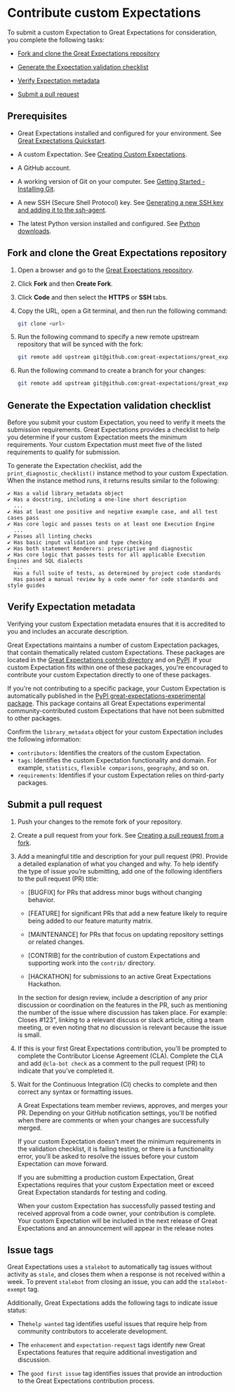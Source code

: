 # Contribute custom Expectations

To submit a custom Expectation to Great Expectations for consideration, you complete the following tasks:

- [Fork and clone the Great Expectations repository](#fork-and-clone-the-great-expectations-repository)

- [Generate the Expectation validation checklist](#generate-the-expectation-validation-checklist)

- [Verify Expectation metadata](#verify-expectation-metadata)

- [Submit a pull request](#submit-a-pull-request)

## Prerequisites

- Great Expectations installed and configured for your environment. See [Great Expectations Quickstart](https://docs.greatexpectations.io/docs/tutorials/quickstart/).

- A custom Expectation. See [Creating Custom Expectations](https://docs.greatexpectations.io/docs/guides/expectations/creating_custom_expectations/overview/).

- A GitHub account.

- A working version of Git on your computer. See [Getting Started - Installing Git](https://git-scm.com/book/en/v2/Getting-Started-Installing-Git).

- A new SSH (Secure Shell Protocol) key. See [Generating a new SSH key and adding it to the ssh-agent](https://help.github.com/en/github/authenticating-to-github/generating-a-new-ssh-key-and-adding-it-to-the-ssh-agent).

- The latest Python version installed and configured. See [Python downloads](https://www.python.org/downloads/).

## Fork and clone the Great Expectations repository

1. Open a browser and go to the [Great Expectations repository](https://github.com/great-expectations/great_expectations).

2. Click **Fork** and then **Create Fork**.

3. Click **Code** and then select the **HTTPS** or **SSH** tabs.

4. Copy the URL, open a Git terminal, and then run the following command:

    ```sh
    git clone <url>
    ```
5. Run the following command to specify a new remote upstream repository that will be synced with the fork:

    ```sh
    git remote add upstream git@github.com:great-expectations/great_expectations.git
    ```
6. Run the following command to create a branch for your changes:

    ```sh
    git remote add upstream git@github.com:great-expectations/great_expectations.git
    ```

## Generate the Expectation validation checklist

Before you submit your custom Expectation, you need to verify it meets the submission requirements. Great Expectations provides a checklist to help you determine if your custom Expectation meets the minimum requirements. Your custom Expectation must meet five of the listed requirements to qualify for submission.

To generate the Expectation checklist, add the `print_diagnostic_checklist()` instance method to your custom Expectation. When the instance method runs, it returns results similar to the following:

```console
✔ Has a valid library_metadata object
✔ Has a docstring, including a one-line short description
  ...
✔ Has at least one positive and negative example case, and all test cases pass
✔ Has core logic and passes tests on at least one Execution Engine
  ...
✔ Passes all linting checks
✔ Has basic input validation and type checking
✔ Has both statement Renderers: prescriptive and diagnostic
✔ Has core logic that passes tests for all applicable Execution Engines and SQL dialects
  ...
  Has a full suite of tests, as determined by project code standards
  Has passed a manual review by a code owner for code standards and style guides
```

## Verify Expectation metadata

Verifying your custom Expectation metadata ensures that it is accredited to you and includes an accurate description.

Great Expectations maintains a number of custom Expectation packages, that contain thematically related custom Expectations. These packages are located in the [Great Expectations contrib directory](https://github.com/great-expectations/great_expectations/tree/develop/contrib) and on [PyPI](https://pypi.org/).
If your custom Expectation fits within one of these packages, you're encouraged to contribute your custom Expectation directly to one of these packages.

If you're not contributing to a specific package, your Custom Expectation is automatically published in the [PyPI great-expectations-experimental package](https://pypi.org/project/great-expectations-experimental/). This package contains all Great Expectations experimental community-contributed custom Expectations that have not been submitted to other packages.

Confirm the `library_metadata` object for your custom Expectation includes the following information:

- `contributors`: Identifies the creators of the custom Expectation.
- `tags`: Identifies the custom Expectation functionality and domain. For example, `statistics`, `flexible comparisons`, `geography`, and so on.
- `requirements`: Identifies if your custom Expectation relies on third-party packages.

## Submit a pull request

1. Push your changes to the remote fork of your repository.

2. Create a pull request from your fork. See [Creating a pull request from a fork](https://docs.github.com/en/pull-requests/collaborating-with-pull-requests/proposing-changes-to-your-work-with-pull-requests/creating-a-pull-request-from-a-fork).

3. Add a meaningful title and description for your pull request (PR). Provide a detailed explanation of what you changed and why. To help identify the type of issue you’re submitting, add one of the following identifiers to the pull request (PR) title:

    - [BUGFIX] for PRs that address minor bugs without changing behavior.

    - [FEATURE] for significant PRs that add a new feature likely to require being added to our feature maturity matrix.

    - [MAINTENANCE] for PRs that focus on updating repository settings or related changes.
		
    - [CONTRIB] for the contribution of custom Expectations and supporting work into the `contrib/` directory.
      
    - [HACKATHON] for submissions to an active Great Expectations Hackathon.

    In the section for design review, include a description of any prior discussion or coordination on the features in the PR, such as mentioning the number of the issue where discussion has taken place. For example: Closes #123”, linking to a relevant discuss or slack article, citing a team meeting, or even noting that no discussion is relevant because the issue is small.

4. If this is your first Great Expectations contribution, you'll be prompted to complete the Contributor License Agreement (CLA). Complete the CLA and add `@cla-bot check` as a comment to the pull request (PR) to indicate that you’ve completed it.

5. Wait for the Continuous Integration (CI) checks to complete and then correct any syntax or formatting issues.

    A Great Expectations team member reviews, approves, and merges your PR. Depending on your GitHub notification settings, you'll be notified when there are comments or when your changes are successfully merged.

    If your custom Expectation doesn't meet the minimum requirements in the validation checklist, it is failing testing, or there is a functionality error, you'll be asked to resolve the issues before your custom Expectation can move forward.

    If you are submitting a production custom Expectation, Great Expectations requires that your custom Expectation meet or exceed Great Expectation standards for testing and coding.

    When your custom Expectation has successfully passed testing and received approval from a code owner, your contribution is complete. Your custom Expectation will be included in the next release of Great Expectations and an announcement will appear in the release notes

## Issue tags

Great Expectations uses a `stalebot` to automatically tag issues without activity as `stale`, and closes them when a response is not received within a week. To prevent `stalebot` from closing an issue, you can add the `stalebot-exempt` tag.

Additionally, Great Expectations adds the following tags to indicate issue status:

- The`help wanted` tag identifies useful issues that require help from community contributors to accelerate development.

- The `enhacement` and `expectation-request` tags identify new Great Expectations features that require additional investigation and discussion. 

- The `good first issue` tag identifies issues that provide an introduction to the Great Expectations contribution process.

